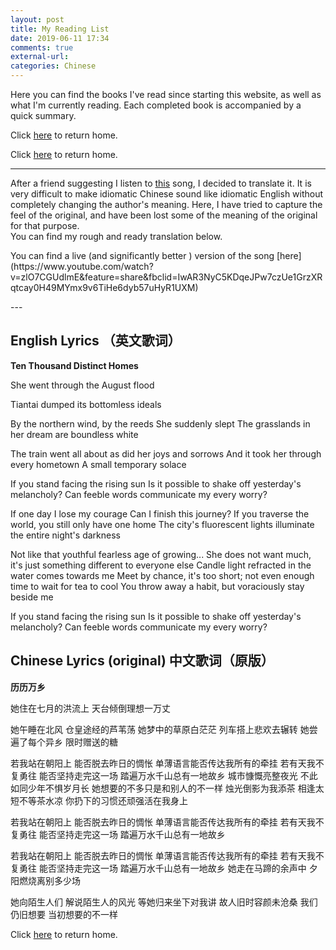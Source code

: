 ```yaml
---
layout: post
title: My Reading List
date: 2019-06-11 17:34
comments: true
external-url:
categories: Chinese
---
```

Here you can find the books I've read since starting this website, as well as what I'm currently reading. Each completed book is accompanied by a quick summary.

Click [here](https://wigdo.github.io/papyrus/) to return home.

Click [here](https://wigdo.github.io/papyrus/) to return home.

---
After a friend suggesting I listen to [this](https://www.youtube.com/watch?v=w16wogicWFE) song, I decided to translate it. It is very difficult to make idiomatic Chinese sound like idiomatic English without completely changing the author's meaning. Here, I have tried to capture the feel of the original, and have been lost some of the meaning of the original for that purpose.  
You can find my rough and ready translation below.

<p>
You can find a live (and significantly better ) version of the song [here](https://www.youtube.com/watch?v=zlO7CGUdlmE&feature=share&fbclid=IwAR3NyC5KDqeJPw7czUe1GrzXRqtcay0H49MYmx9v6TiHe6dyb57uHyR1UXM)
</p>
---

## English Lyrics （英文歌词）
<strong> Ten Thousand Distinct Homes </strong>

<p>
She went through the August flood
</p>
Tiantai dumped its bottomless ideals
<p>
By the northern wind, by the reeds
She suddenly slept
The grasslands in her dream are boundless white
</p>
<p>
The train went all about as did her joys and sorrows
And it took her through every hometown
A small temporary solace
</p>
If you stand facing the rising sun
Is it possible to shake off yesterday's melancholy?
Can feeble words communicate my every worry?
</p>
</p>
If one day I lose my courage
Can I finish this journey?
If you traverse the world, you still only have one home
The city's fluorescent lights illuminate the entire night's darkness
</p>
<p>
Not like that youthful fearless age of growing...
She does not want much, it's just something different to everyone else
Candle light refracted in the water comes towards me
Meet by chance, it's too short; not even enough time to wait for tea to cool
You throw away a habit, but voraciously stay beside me
</p>
<p>
If you stand facing the rising sun
Is it possible to shake off yesterday's melancholy?
Can feeble words communicate my every worry?
</p>

## Chinese Lyrics (original) 中文歌词（原版）
 <strong> 历历万乡 </strong>

<p>
她住在七月的洪流上
天台倾倒理想一万丈
</p>
<p>
她午睡在北风
仓皇途经的芦苇荡
她梦中的草原白茫茫
列车搭上悲欢去辗转
她尝遍了每个异乡
限时赠送的糖
</p>
<p>
若我站在朝阳上
能否脱去昨日的惆怅
单薄语言能否传达我所有的牵挂
若有天我不复勇往
能否坚持走完这一场
踏遍万水千山总有一地故乡
城市慷慨亮整夜光
不此如同少年不惧岁月长
她想要的不多只是和别人的不一样
烛光倒影为我添茶
相逢太短不等茶水凉
你扔下的习惯还顽强活在我身上
</p>
<p>
若我站在朝阳上
能否脱去昨日的惆怅
单薄语言能否传达我所有的牵挂
若有天我不复勇往
能否坚持走完这一场
踏遍万水千山总有一地故乡
</p>
<p>
若我站在朝阳上
能否脱去昨日的惆怅
单薄语言能否传达我所有的牵挂
若有天我不复勇往
能否坚持走完这一场
踏遍万水千山总有一地故乡
她走在马蹄的余声中
夕阳燃烧离别多少场
</p>
<p>
她向陌生人们
解说陌生人的风光
等她归来坐下对我讲
故人旧时容颜未沧桑
我们仍旧想要
当初想要的不一样
</p>

Click [here](https://wigdo.github.io/papyrus/) to return home.
